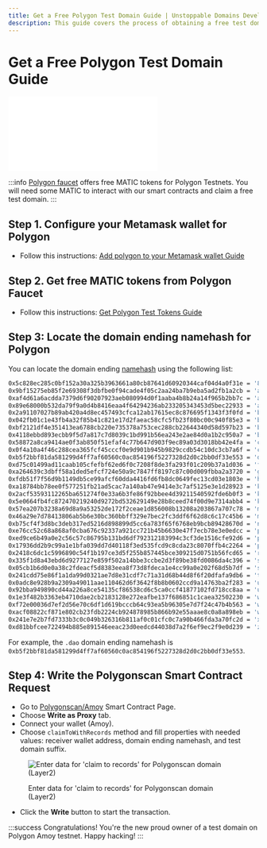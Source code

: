 ```yaml
---
title: Get a Free Polygon Test Domain Guide | Unstoppable Domains Developer Portal
description: This guide covers the process of obtaining a free test domain, through direct smart contract calling on Polygonscan.
---
```


# Get a Free Polygon Test Domain Guide

<embed src="/snippets/_test-domain-explain.md" />

:::info
[Polygon faucet](https://faucet.polygon.technology) offers free MATIC tokens for Polygon Testnets. You will need some MATIC to interact with our smart contracts and claim a free test domain.
:::

## Step 1. Configure your Metamask wallet for Polygon

- Follow this instructions: [Add polygon to your Metamask wallet Guide](../../manage-domains/guides/add-polygon-to-metamask.md)

## Step 2. Get free MATIC tokens from Polygon Faucet

- Follow this instructions: [Get Polygon Test Tokens Guide](../../manage-domains/guides/get-polygon-test-tokens.md)

## Step 3: Locate the domain ending namehash for Polygon

You can locate the domain ending [namehash](../domain-registry-essentials/namehashing.md) using the following list:

```bash
0x5c828ec285c0bf152a30a325b3963661a80cb87641d60920344caf04d4a0f31e = '888';
0x9bf15275eb85f2e69308f3dbfbe0f94cade4f05c2aa24ba7b9eba5ad2fb1a2cb = 'altimist';
0xaf4d61a6acdda7379d6f90207923aeb080994d0f1aaba4b8b24a14f965b2bb7c = 'anime';
0x89e68000b532da79f9a0d4b8416eaa4f64294236ab233205343453d5bec22933 = 'austin';
0x2a91107027b89ab420a4d8ec457493cfca12ab17615ec8c876695f1343f3f0fd = 'binanceus';
0x042fb01c1e43fb4a32f85b41c821e17d2faeac58cfc5fb23f80bc00c940f85e3 = 'bitcoin';
0xbf2121df4e351413ea6788cb220e735378a753cec288cb22644340d58d597b23 = 'bitget';
0x4118ebbd893ecbb9f5d7a817c7d8039c1bd991b56ea243e2ae84d0a1b2c950a7 = 'blockchain';
0x58872a8ca9414ae0f3ab850f51efaf4c77b647d903f9ec89a03d3018bb42e4fa = 'clay';
0x0f4a10a4f46c288cea365fcf45cccf0e9d901b945b9829ccdb54c10dc3cb7a6f = 'crypto';
0xb5f2bbf81da581299d4ff7af60560c0ac854196f5227328d2d0c2bb0df33e553 = 'dao';
0xd75c01499ad11caab105cfefbf62ed6f0c7208f8de3fa293f01c209b37a1d036 = 'farms';
0xa264639c3dbff58a1ded5efcf724e50a9c7847ff8197c87c00d009fbba2a3720 = 'go';
0xfdb51f7f56d9b1149db5ce99afcf60dda4416fd6fb8dc0649fec13cd03e1803e = 'hi';
0xa18784bb78ee0f577251fb21ad5cac7a140ab47e9414e3c7af5125e3e1d28923 = 'klever';
0x2acf53593112265ba651274f0e33a6b3fe86f92bbee4d39211540592fde6b0f3 = 'kresus';
0x5e0664fb4fc872470219240d9272bd532629149e28b8ceed74f00d9e7314abb4 = 'kryptic';
0x57ea207b3238a69d8a9a53252de172f2ceae1d856008b13208a203867a707c78 = 'manga';
0x46a29e7d78413806ab5b6e30bc360bbff329e7bec2fc3ddf6f62d8c6c17c45b6 = 'metropolis';
0xb75cf4f3d8bc3deb317ed5216d898899d5cc6a783f65f6768eb9bcb89428670d = 'nft';
0xe76cc52c68a868af0cba676c92337a921cc721b45b6630e47f7ecb78e3e0edcc = 'pog';
0xed9ce6b49a0e2c56c57c86795b131bd6df792312183994c3cf3de1516cfe92d6 = 'polygon';
0x17936dd2b9c99a1e1bfa039dd7d40118f3ed535fcd9c8cda23c8070ffb4c2264 = 'pudgy';
0x2418c6dc1c5996890c54f1b197ce3d5f255b857445bce309215d0751b56fcd65 = 'raiin';
0x335f1d8a43ebd6d9277127e859f502a14bbe3ccbe2d3f89be38fd0086da4c396 = 'secret';
0x05cb1b6d0e0a38c2fdeacf5d8383eea8f73d8fdeca1e4cc99a0e202f68d5b7df = 'stepn';
0x241cdd75e86f1a1da99d0321ae7d8e31cdf7c71a31d68b44d8f6f20dfafa9db6 = 'tball';
0x0adc8e928b9a2309a49011aae110462d6f3642f8b8b0602ccd9a14763ba2f283 = 'ubu';
0x92bba949890cd44a226a8ce54135cf86538cd6c5ca0ccf41877102fd718cc8aa = 'unstoppable';
0x1e3f482b3363eb4710dae2cb2183128e272eafbe137f686851c1caea32502230 = 'wallet';
0xf72e00036d7ef2d56e70c6df1d619bcccb64c93ea5b96305e7d7f24c47b4b563 = 'witg';
0xacf08822cf871e802cb23fdb2224cb924878985b866b92e55aaae8c0a8a898eb = 'wrkx';
0x241e7e2b7fd7333b3c0c049b326316b811af0c01cfc0c7a90b466fda3a70fc2d = 'x';
0xd81bbfcee722494b885e891546eeac23d0eedcd44038d7a2f6ef9ec2f9e0d239 = 'zil';
```

For example, the `.dao` domain ending namehash is `0xb5f2bbf81da581299d4ff7af60560c0ac854196f5227328d2d0c2bb0df33e553`.

## Step 4: Write the Polygonscan Smart Contract Request

- Go to [Polygonscan/Amoy](https://amoy.polygonscan.com/address/0xabec3fF0F0b6375F65CB9aEB01e8347bf697082F#writeProxyContract) Smart Contract Page.
- Choose **Write as Proxy** tab.
- Connect your wallet (Amoy).
- Choose `claimToWithRecords` method and fill properties with needed values: receiver wallet address, domain ending namehash, and test domain suffix.

<figure>

![Enter data for 'claim to records' for Polygonscan domain (Layer2)](/images/polygonscan-claim-to-records.png)

<figcaption>Enter data for 'claim to records' for Polygonscan domain (Layer2)</figcaption>
</figure>

- Click the **Write** button to start the transaction.

:::success Congratulations!
You're the new proud owner of a test domain on Polygon Amoy testnet. Happy hacking!
:::
